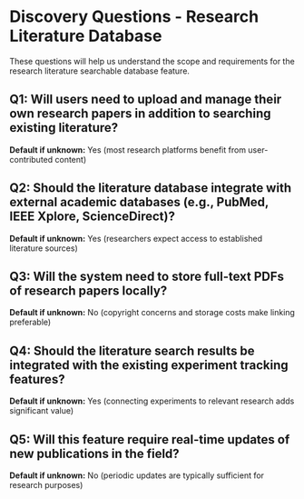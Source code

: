 # Discovery Questions - Research Literature Database

These questions will help us understand the scope and requirements for the
research literature searchable database feature.

## Q1: Will users need to upload and manage their own research papers in addition to searching existing literature?

**Default if unknown:** Yes (most research platforms benefit from
user-contributed content)

## Q2: Should the literature database integrate with external academic databases (e.g., PubMed, IEEE Xplore, ScienceDirect)?

**Default if unknown:** Yes (researchers expect access to established literature
sources)

## Q3: Will the system need to store full-text PDFs of research papers locally?

**Default if unknown:** No (copyright concerns and storage costs make linking
preferable)

## Q4: Should the literature search results be integrated with the existing experiment tracking features?

**Default if unknown:** Yes (connecting experiments to relevant research adds
significant value)

## Q5: Will this feature require real-time updates of new publications in the field?

**Default if unknown:** No (periodic updates are typically sufficient for
research purposes)
